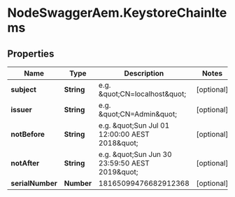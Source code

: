 # NodeSwaggerAem.KeystoreChainItems

## Properties

Name | Type | Description | Notes
------------ | ------------- | ------------- | -------------
**subject** | **String** | e.g. \&quot;CN&#x3D;localhost\&quot; | [optional] 
**issuer** | **String** | e.g. \&quot;CN&#x3D;Admin\&quot; | [optional] 
**notBefore** | **String** | e.g. \&quot;Sun Jul 01 12:00:00 AEST 2018\&quot; | [optional] 
**notAfter** | **String** | e.g. \&quot;Sun Jun 30 23:59:50 AEST 2019\&quot; | [optional] 
**serialNumber** | **Number** | 18165099476682912368 | [optional] 


